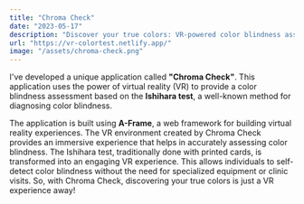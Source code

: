 ```yaml
---
title: "Chroma Check"
date: "2023-05-17"
description: "Discover your true colors: VR-powered color blindness assessment with Ishihara test."
url: "https://vr-colortest.netlify.app/"
image: "/assets/chroma-check.png"
---
```


I've developed a unique application called **"Chroma Check"**. This application uses the power of virtual reality (VR) to provide a color blindness assessment based on the **Ishihara test**, a well-known method for diagnosing color blindness. 

The application is built using **A-Frame**, a web framework for building virtual reality experiences. The VR environment created by Chroma Check provides an immersive experience that helps in accurately assessing color blindness. The Ishihara test, traditionally done with printed cards, is transformed into an engaging VR experience. This allows individuals to self-detect color blindness without the need for specialized equipment or clinic visits. So, with Chroma Check, discovering your true colors is just a VR experience away!